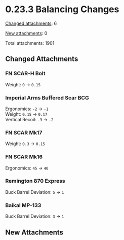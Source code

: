 ﻿# 0.23.3 Balancing Changes

[Changed attachments](#changed-attachments): 6

[New attachments](#new-attachments): 0

Total attachments: 1901

## Changed Attachments

### FN SCAR-H Bolt

Weight: `0` -> <code class="red">0.15</code>

### Imperial Arms Buffered Scar BCG

Ergonomics: `-2` -> <code class="green">-1</code> \
Weight: `0.15` -> <code class="red">0.17</code> \
Vertical Recoil: `-3` -> <code class="red">-2</code>

### FN SCAR Mk17

Weight: `0.3` -> <code class="green">0.15</code>

### FN SCAR Mk16

Ergonomics: `45` -> <code class="red">40</code>

### Remington 870 Express

Buck Barrel Deviation: `5` -> <code class="green">1</code>

### Baikal MP-133

Buck Barrel Deviation: `3` -> <code class="green">1</code>

## New Attachments

